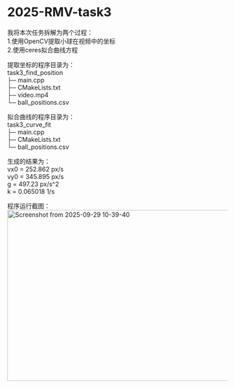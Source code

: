 # 2025-RMV-task3
我将本次任务拆解为两个过程：\
1.使用OpenCV提取小球在视频中的坐标\
2.使用ceres拟合曲线方程

提取坐标的程序目录为：\
task3_find_position\
├─ main.cpp\
├─ CMakeLists.txt\
├─ video.mp4\
└─ ball_positions.csv

拟合曲线的程序目录为：\
task3_curve_fit\
├─ main.cpp\
├─ CMakeLists.txt\
└─ ball_positions.csv

生成的结果为：\
vx0 = 252.862 px/s \
vy0 = 345.895 px/s \
g = 497.23 px/s^2 \
k = 0.065018 1/s 

程序运行截图：
<img width="1374" height="391" alt="Screenshot from 2025-09-29 10-39-40" src="https://github.com/user-attachments/assets/16923f9f-6f7e-40b1-8097-313bf9db1a6f" />

